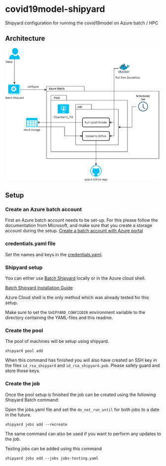 # covid19model-shipyard
Shipyard configuration for running the covid19model on Azure batch / HPC

## Architecture

![alt text](docs/img/architecture.png "Architecture")


## Setup

### Create an Azure batch account
First an Azure batch account needs to be set-up. For this please follow the documentation from Microsoft, and make sure that you create a storage account during the setup.
[Create a batch account with Azure portal](https://docs.microsoft.com/en-us/azure/batch/batch-account-create-portal)

### credentials.yaml file
Set the names and keys in the [credentials.yaml](credentials.yaml).

### Shipyard setup
You can either use [Batch Shipyard](https://batch-shipyard.readthedocs.io/en/latest/) locally or in the Azure cloud shell. 

[Batch Shipyard Installation Guide](https://batch-shipyard.readthedocs.io/en/latest/01-batch-shipyard-installation/)

Azure Cloud shell is the only method which was already tested for this setup.

Make sure to set the `SHIPYARD_CONFIGDIR` environment variable to the directory containing the YAML-files and this readme. 

### Create the pool 

The pool of machines will be setup using shipyard. 

```
shipyard pool add
```

When this command has finished you will also have created an SSH key in the files `id_rsa_shipyard` and `id_rsa_shipyard.pub`. Please safely guard and store those keys. 

### Create the job
Once the pool setup is finished the job can be created using the following Shipyard Batch command:

Open the jobs.yaml file and set the `do_not_run_until` for both jobs to a date in the future.

```
shipyard jobs add --recreate
```

The same command can also be used if you want to perform any updates to the job. 

Testing jobs can be added using this command
```
shipyard jobs add --jobs jobs-testing.yaml
```